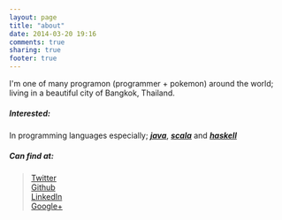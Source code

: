```yaml
---
layout: page
title: "about"
date: 2014-03-20 19:16
comments: true
sharing: true
footer: true
---
```


I'm one of many programon (programmer + pokemon) around the world; living in a beautiful city of Bangkok, Thailand. 

##### Interested: #####
In programming languages especially; ***[java](http://java.sun.com)***, ***[scala](http://scala-lang.org/)*** and ***[haskell](http://haskell.org)***

##### Can find at: #####
> [Twitter](https://twitter.com/gailo22) <br />
> [Github](https://github.com/gailo22) <br />
> [LinkedIn](http://www.linkedin.com/in/montree) <br />
> [Google+](https://plus.google.com/+MontreeBungnasang) 